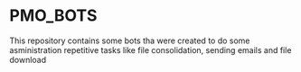 # PMO_BOTS
This repository contains some bots tha were created to do some asministration repetitive tasks like file consolidation, sending emails and file download
